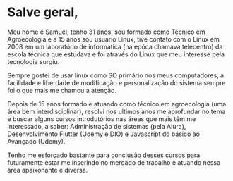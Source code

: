 # Salve geral,

Meu nome é Samuel, tenho 31 anos, sou formado como Técnico em Agroecologia e a 15 anos sou usuário Linux,  tive contato com o Linux em 2008 em um laboratório de informatica (na epóca chamava telecentro) da escola técnica que estudava e foi através do Linux que meu interesse pela tecnologia surgiu.

Sempre gostei de usar linux como SO primário nos meus computadores, a facilidade e liberdade de modificação e personalização do sistema sempre foi o que mais me chamou a atenção.

Depois de 15 anos formado e atuando como técnico em agroecologia (uma área bem interdisciplinar), resolvi nos ultimos anos me aprofundar no tema e buscar alguns cursos introdutórios nas áreas que mais têm me interessado, a saber: Administração de sistemas (pela Alura), Desenvolvimento Flutter (Udemy e DIO) e Javascript do básico ao Avançado (Udemy).

Tenho me esforçado bastante para conclusão desses cursos para futuramente estar me inserindo no mercado de trabalho e atuando nessa área apaixonante e diversa.

